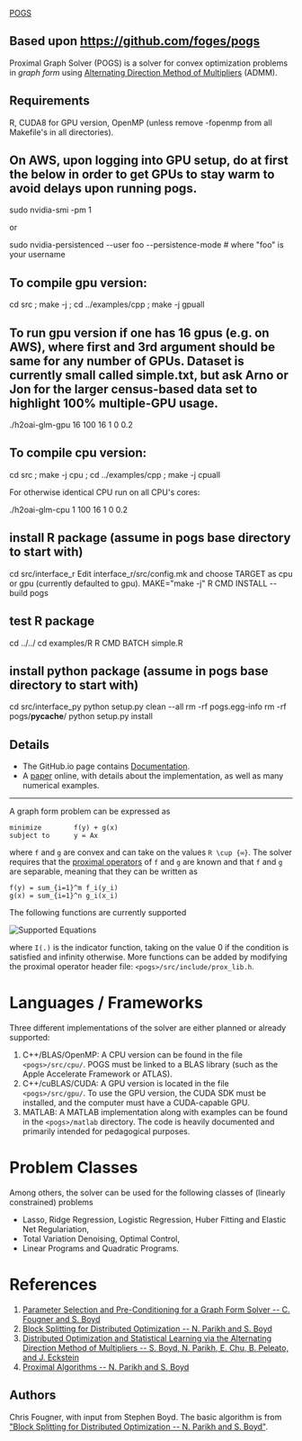 [POGS](https://github.com/h2oai/pogs)

Based upon https://github.com/foges/pogs
-----

Proximal Graph Solver (POGS) is a solver for convex optimization problems in _graph form_ using [Alternating Direction Method of Multipliers](http://foges.github.io/pogs/ref/admm) (ADMM). 

Requirements
------
R, CUDA8 for GPU version, OpenMP (unless remove -fopenmp from all Makefile's in all directories).

On AWS, upon logging into GPU setup, do at first the below in order to get GPUs to stay warm to avoid delays upon running pogs.
------

sudo nvidia-smi -pm 1

or

sudo nvidia-persistenced --user foo --persistence-mode # where "foo" is your username


To compile gpu version:
------

cd src ; make -j ; cd ../examples/cpp ; make -j gpuall

To run gpu version if one has 16 gpus (e.g. on AWS), where first and 3rd argument should be same for any number of GPUs.  Dataset is currently small called simple.txt, but ask Arno or Jon for the larger census-based data set to highlight 100% multiple-GPU usage.
------

./h2oai-glm-gpu 16 100 16 1 0 0.2

To compile cpu version:
------

cd src ; make -j cpu ; cd ../examples/cpp ; make -j cpuall

For otherwise identical CPU run on all CPU's cores:

./h2oai-glm-cpu 1 100 16 1 0 0.2


install R package (assume in pogs base directory to start with)
------
cd src/interface_r
Edit interface_r/src/config.mk and choose TARGET as cpu or gpu (currently defaulted to gpu).
MAKE="make -j" R CMD INSTALL --build pogs

test R package
------
cd ../../
cd examples/R
R CMD BATCH simple.R


install python package (assume in pogs base directory to start with)
-----
cd src/interface_py
python setup.py clean --all
rm -rf pogs.egg-info
rm -rf pogs/__pycache__/
python setup.py install



Details
-----------------------------------

- The GitHub.io page contains [Documentation](http://foges.github.io/pogs).
- A [paper](http://stanford.edu/~boyd/papers/pogs.html) online, with details about the implementation, as well as many numerical examples.


----
A graph form problem can be expressed as

```
minimize        f(y) + g(x)
subject to      y = Ax
```
where `f` and `g` are convex and can take on the values `R \cup {∞}`. The solver requires that the [proximal operators](http://foges.github.io/pogs/ref/admm) of `f` and `g` are known and that `f` and `g` are separable, meaning that they can be written as

```
f(y) = sum_{i=1}^m f_i(y_i)
g(x) = sum_{i=1}^n g_i(x_i)
```

The following functions are currently supported

![Supported Equations](https://github.com/foges/pogs/raw/master/img/eqs.png)

where `I(.)` is the indicator function, taking on the value 0 if the condition is satisfied and infinity otherwise. More functions can be added by modifying the proximal operator header file: `<pogs>/src/include/prox_lib.h`.


Languages / Frameworks
======================
Three different implementations of the solver are either planned or already supported:

  1. C++/BLAS/OpenMP: A CPU version can be found in the file `<pogs>/src/cpu/`. POGS must be linked to a BLAS library (such as the Apple Accelerate Framework or ATLAS).
  2. C++/cuBLAS/CUDA: A GPU version is located in the file `<pogs>/src/gpu/`. To use the GPU version, the CUDA SDK must be installed, and the computer must have a CUDA-capable GPU.
  3. MATLAB: A MATLAB implementation along with examples can be found in the `<pogs>/matlab` directory. The code is heavily documented and primarily intended for pedagogical purposes.


Problem Classes
===============

Among others, the solver can be used for the following classes of (linearly constrained) problems

  + Lasso, Ridge Regression, Logistic Regression, Huber Fitting and Elastic Net Regulariation,
  + Total Variation Denoising, Optimal Control,
  + Linear Programs and Quadratic Programs.


References
==========
1. [Parameter Selection and Pre-Conditioning for a Graph Form Solver -- C. Fougner and S. Boyd][pogs]
2. [Block Splitting for Distributed Optimization -- N. Parikh and S. Boyd][block_splitting]
3. [Distributed Optimization and Statistical Learning via the Alternating Direction Method of Multipliers -- S. Boyd, N. Parikh, E. Chu, B. Peleato, and J. Eckstein][admm_distr_stats]
4. [Proximal Algorithms -- N. Parikh and S. Boyd][prox_algs]


[pogs]: http://stanford.edu/~boyd/papers/pogs.html "Parameter Selection and Pre-Conditioning for a Graph Form Solver -- C. Fougner and S. Boyd"

[block_splitting]: http://www.stanford.edu/~boyd/papers/block_splitting.html "Block Splitting for Distributed Optimization -- N. Parikh and S. Boyd"

[admm_distr_stats]: http://www.stanford.edu/~boyd/papers/block_splitting.html "Distributed Optimization and Statistical Learning via the Alternating Direction Method of Multipliers -- S. Boyd, N. Parikh, E. Chu, B. Peleato, and J. Eckstein"

[prox_algs]: http://www.stanford.edu/~boyd/papers/prox_algs.html "Proximal Algorithms -- N. Parikh and S. Boyd"


Authors
------
Chris Fougner, with input from Stephen Boyd. The basic algorithm is from ["Block Splitting for Distributed Optimization -- N. Parikh and S. Boyd"][block_splitting].






